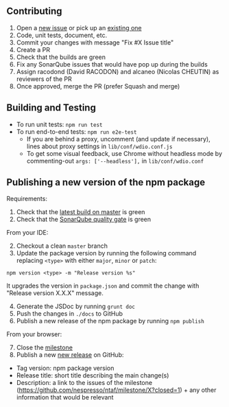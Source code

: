 ## Contributing

1. Open a [new issue](https://github.com/nespresso/ntaf/issues/new) or pick up an [existing one](https://github.com/nespresso/ntaf/issues)
1. Code, unit tests, document, etc.
1. Commit your changes with message "Fix #X Issue title" 
1. Create a PR
1. Check that the builds are green
1. Fix any SonarQube issues that would have pop up during the builds
1. Assign racodond (David RACODON) and alcaneo (Nicolas CHEUTIN) as reviewers of the PR
1. Once approved, merge the PR (prefer Squash and merge)

## Building and Testing

* To run unit tests: `npm run test`
* To run end-to-end tests: `npm run e2e-test`
  * If you are behind a proxy, uncomment (and update if necessary), lines about proxy settings in `lib/conf/wdio.conf.js`
  * To get some visual feedback, use Chrome without headless mode by commenting-out `args: ['--headless'],` in `lib/conf/wdio.conf` 


## Publishing a new version of the npm package
Requirements:

1. Check that the [latest build on master](https://travis-ci.org/nespresso/ntaf) is green
2. Check that the [SonarQube quality gate](https://sonarcloud.io/dashboard?id=natf) is green

From your IDE:

2. Checkout a clean `master` branch
3. Update the package version by running the following command replacing `<type>` with either `major`, `minor` or `patch`: 
```
npm version <type> -m "Release version %s"
```
It upgrades the version in `package.json` and commit the change with "Release version X.X.X" message.

4. Generate the JSDoc by running `grunt doc`
5. Push the changes in `./docs` to GitHub
6. Publish a new release of the npm package by running `npm publish`

From your browser:

7. Close the [milestone](https://github.com/nespresso/ntaf/milestones)
8. Publish a new [new release](https://github.com/nespresso/ntaf/releases/new) on GitHub:
 * Tag version: npm package version
 * Release title: short title describing the main change(s)
 * Description: a link to the issues of the milestone (https://github.com/nespresso/ntaf/milestone/X?closed=1) + any other information that would be relevant
